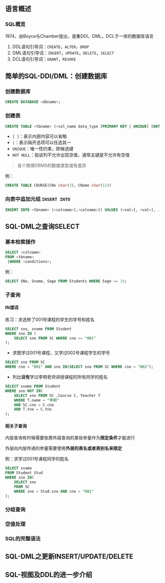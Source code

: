 ## 语言概述

### SQL概览

1974，由Boyce与Chamber提出，是集DDl，DML，DCL于一体的数据库语言

1. DDL语句引导词：`CREATE`，`ALTER`，`DROP`
2. DML语句引导词：`INSERT`，`UPDATE`，`DELETE`，`SELECT`
3. DCL语句引导词：`GRANT`，`REVOKE`

## 简单的SQL-DDl/DML：创建数据库

### 创建数据库

```sql
CREATE DATABASE <dbname>;
```

### 创建表

```sql
CREATE TABLE <tbname> (<col_name data_type [PRIMARY KEY | UNIQUE] [NOT NULL] [, col_name_data_type]>, ...);
```

- `[ ]`：表示内部内容可以省略<br>
- `|`：表示隔开选项可以任选其一<br>
- `UNIQUE`：唯一性约束，即候选键<br>
- `NOT NULL`：指该列不允许出现空值，通常主键是不允许有空值

> 各个商用DBMS的数据类型或有差异

例：

```sql
CREATE TABLE COURSE(CNo char(3), CName char(12))
```

### 向表中追加元组 `INSERT INTO`

```sql
INSERT INTO <tbname> (<colname>[,<colname>]) VALUES (<val>[, <val>], ...);
```

## SQL-DML之查询SELECT

### 基本检索操作

```sql
SELECT <colname> 
FROM <tbname>  
 |WHERE <conditions>;
```

例：

```sql
SELECT SNo, Sname, Sage FROM Students WHERE Sage <= 19;
```

### 子查询

#### IN谓词

练习：求选修了001号课程的学生的学号和姓名

```sql
SELECT sno, sname FROM Student
WHERE sno IN (
    SELECT sno FROM SC WHERE cno == "001"
);
```

- 求既学过001号课程，又学过002号课程学生的学号

```sql
SELECT sno FROM SC
WHERE cno = "001" AND sno IN(SELECT sno FROM SC WHERE cno = "002");
```

- 列出**没有**学过李明老师讲授课程的所有同学的姓名

```sql
SELECT sname FROM Student
WHERE sno NOT IN(
    SELECT sno FROM SC ,Course C, Teacher T
    WHERE T.name = "李明"
    AND SC.cno = C.cno
    AND T.tno = C.tno
);
```

#### 相关子查询

内层查询有时候需要依靠外层查询的某些参量作为**限定条件**才能进行

外层向内层传递的参量需要使用**外层的表名或者表别名来限定**

例：求学过001号课程同学的姓名

```sql
SELECT sname
FROM Student Stud
WHERE sno IN(
    SELECT sno 
    FROM SC 
    WHERE sno = Stud.sno AND cno = "001"
);
```

### 分组查询

### 空值处理

### SQL的完整语法

## SQL-DML之更新INSERT/UPDATE/DELETE

## SQL-视图及DDL的进一步介绍